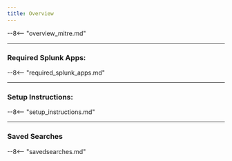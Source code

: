 ```yaml
---
title: Overview
---
```


--8<-- "overview_mitre.md"


---


### Required Splunk Apps:
--8<-- "required_splunk_apps.md"

---

### Setup Instructions:
--8<-- "setup_instructions.md"


---

### Saved Searches
--8<-- "savedsearches.md"
